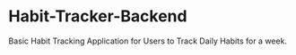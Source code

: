 # Habit-Tracker-Backend
 Basic Habit Tracking Application for Users to Track Daily Habits for a week.
